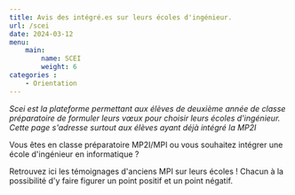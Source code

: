 ```yaml
---
title: Avis des intégré.es sur leurs écoles d'ingénieur.
url: /scei
date: 2024-03-12
menu:
    main:
        name: SCEI
        weight: 6
categories :
    - Orientation
---
```


*Scei est la plateforme permettant aux élèves de deuxième année de classe préparatoire de formuler leurs vœux pour choisir leurs écoles d'ingénieur. Cette page s'adresse surtout aux élèves ayant déjà intégré la MP2I*

Vous êtes en classe préparatoire MP2I/MPI ou vous souhaitez intégrer une école d'ingénieur en informatique ?

Retrouvez ici les témoignages d'anciens MPI sur leurs écoles ! Chacun à la possibilité d'y faire figurer un point positif et un point négatif.
